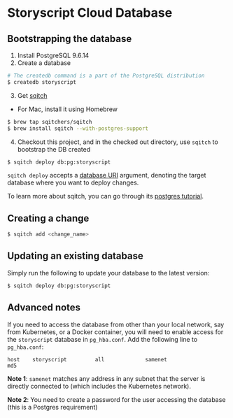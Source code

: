 # Storyscript Cloud Database

## Bootstrapping the database
1. Install PostgreSQL 9.6.14
2. Create a database
```bash
# The createdb command is a part of the PostgreSQL distribution
$ createdb storyscript
```
3. Get [sqitch](https://sqitch.org/download/)
- For Mac, install it using Homebrew
```bash
$ brew tap sqitchers/sqitch
$ brew install sqitch --with-postgres-support
```
4. Checkout this project, and in the checked out directory, use `sqitch` to bootstrap the DB created
```bash
$ sqitch deploy db:pg:storyscript
```
`sqitch deploy` accepts a [database URI](https://github.com/libwww-perl/uri-db/) argument, denoting the target database where you want to deploy changes.

To learn more about sqitch, you can go through its [postgres tutorial](https://sqitch.org/docs/manual/sqitchtutorial/).

## Creating a change
```bash
$ sqitch add <change_name>
```

## Updating an existing database
Simply run the following to update your database to the latest version:
```bash
$ sqitch deploy db:pg:storyscript
```

## Advanced notes
If you need to access the database from other than your local network,
say from Kubernetes, or a Docker container, you will need to enable
access for the `storyscript` database in `pg_hba.conf`.
Add the following line to `pg_hba.conf`:
```
host	storyscript			all				samenet					md5
```

**Note 1**: `samenet` matches any address in any subnet that the server is directly connected to (which includes the Kubernetes network).

**Note 2**: You need to create a password for the user accessing the database (this is a Postgres requirement)
